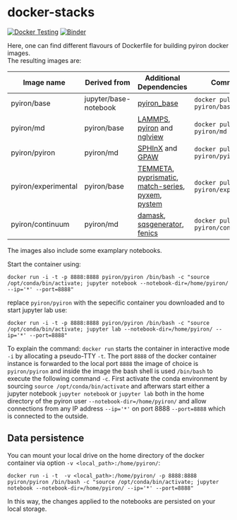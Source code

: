 # docker-stacks
[![Docker Testing](https://github.com/pyiron/docker-stacks/workflows/Docker%20Push/badge.svg)](https://github.com/pyiron/docker-stacks/actions)
[![Binder](https://mybinder.org/badge_logo.svg)](https://mybinder.org/v2/gh/pyiron/docker-stacks/master) 

Here, one can find different flavours of Dockerfile for building pyiron docker images.   
The resulting images are:

| Image name | Derived from | Additional Dependencies | Command |
|------------|--------------|-------------------------|---------|
| pyiron/base | jupyter/base-notebook | <a href="https://anaconda.org/conda-forge/pyiron">pyiron_base</a> | `docker pull pyiron/base` |
| pyiron/md | pyiron/base | <a href="https://anaconda.org/conda-forge/lammps">LAMMPS</a>, <a href="https://anaconda.org/conda-forge/pyiron">pyiron</a> and <a href="https://anaconda.org/conda-forge/nglview">nglview</a> | `docker pull pyiron/md` |
| pyiron/pyiron | pyiron/md | <a href="https://anaconda.org/conda-forge/sphinxdft">SPHInX</a> and <a href="https://anaconda.org/conda-forge/gpaw">GPAW</a> |  `docker pull pyiron/pyiron` |
| pyiron/experimental | pyiron/base | <a href="https://anaconda.org/conda-forge/temmeta">TEMMETA</a>, <a href="https://anaconda.org/conda-forge/pyprismatic">pyprismatic</a>, <a href="https://anaconda.org/conda-forge/match-series">match-series</a>, <a href="https://anaconda.org/conda-forge/pyxem">pyxem</a>, <a href="https://anaconda.org/conda-forge/pystem">pystem</a> |  `docker pull pyiron/experimental` |
| pyiron/continuum | pyiron/md | <a href="https://anaconda.org/conda-forge/damask">damask</a>, <a href="https://anaconda.org/conda-forge/sqsgenerator">sqsgenerator</a>, <a href="https://anaconda.org/conda-forge/fenics">fenics</a> |  `docker pull pyiron/continuum` |

The images also include some examplary notebooks.  

Start the container using: 
```
docker run -i -t -p 8888:8888 pyiron/pyiron /bin/bash -c "source /opt/conda/bin/activate; jupyter notebook --notebook-dir=/home/pyiron/ --ip='*' --port=8888"
```
replace `pyiron/pyiron` with the sepecific container you downloaded and to start jupyter lab use:
```
docker run -i -t -p 8888:8888 pyiron/pyiron /bin/bash -c "source /opt/conda/bin/activate; jupyter lab --notebook-dir=/home/pyiron/ --ip='*' --port=8888"
```
To explain the command: `docker run` starts the container in interactive mode `-i` by allocating a pseudo-TTY `-t`. The port `8888` of the docker container instance is forwarded to the local port `8888` the image of choice is `pyiron/pyiron` and inside the image the bash shell is used `/bin/bash` to execute the following command `-c`. First activate the conda environment by sourcing `source /opt/conda/bin/activate` and afterwars start either a jupyter notebook `jupyter notebook` or `jupyter lab` both in the home directory of the pyiron user `--notebook-dir=/home/pyiron/` and allow connections from any IP address `--ip='*'` on port 8888 `--port=8888` which is connected to the outside.   
## Data persistence  
You can mount your local drive on the home directory of the docker container via option `-v <local_path>:/home/pyiron/`:  
```
docker run -i -t  -v <local_path>:/home/pyiron/ -p 8888:8888 pyiron/pyiron /bin/bash -c "source /opt/conda/bin/activate; jupyter notebook --notebook-dir=/home/pyiron/ --ip='*' --port=8888"
```  
In this way, the changes applied to the notebooks are persisted on your local storage.
